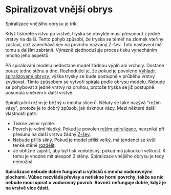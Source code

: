 Spiralizovat vnější obrys
====
Spiralizace vnějšího obrysu je trik.

Když tisknete vrstvu po vrstvě, tryska se obvykle musí přesunout z jedné vrstvy na další. Tento pohyb způsobí, že tryska se téměř na zlomek vteřiny zastaví, což zanechává šev na povrchu nazvaný Z-šev. Toto nastavení má tomu a dalším zabránit. Výrazně zjednodušuje proces tisku vynecháním mnoho jeho aspektů.

Při spirálování modelu nedostane model žádnou výplň ani vrcholy. Dostane pouze jednu stěnu a dno. Rozhodující je, že pokud je povoleno [Vyhladit spiralizované obrysy](smooth_spiralized_contours.md), výška trysky se bude postupně v průběhu vrstvy zvyšovat. Tímto způsobem se vytvoří spirála podle obrysu modelu. Nebude se pohybovat z jedné vrstvy na druhou, protože tryska se již postupně posunula směrem k další vrstvě.

Spiralizační režim je běžný u mnoha slicerů. Někdy se také nazývá "režim vázy", protože je to dobrý způsob, jak tisknout vázy. Mezi některé další vlastnosti patří: 
* Tiskne velmi rychle.
* Povrch je velmi hladký. Pokud je povolen [režim spiralizace](smooth_spiralized_contours.md), nevzniká při přesunu na další vrstvu žádný [Z-šev](../troubleshooting/seam.md).
* Nebude příliš silný. Pokud je model příliš velký, má tendenci se kvůli tenké stěně [rozdělit](../troubleshooting/layer_splitting.md).
* Je obtížné zajistit, aby byl tisk vodotěsný, pokud má jakoukoli velikost. K tomu je vhodné mít alespoň 2 stěny. Spiralizace vnějšího obrysu je tedy nemožná.

**Spiralizace nebude dobře fungovat u výtisků s mnoha vodorovnými plochami. Vůbec nezvládá převisy a netiskne horní povrchy, takže se nic nebude moci opírat o vodorovný povrch. Rovněž nefunguje dobře, když je na vrstvě více částí.**